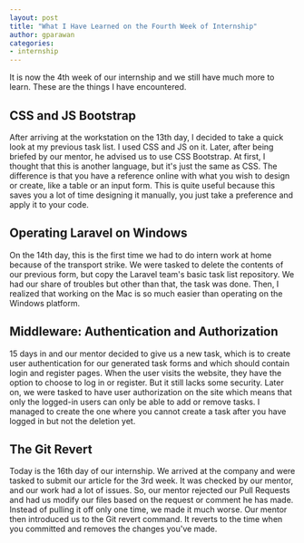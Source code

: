 ```yaml
---
layout: post
title: "What I Have Learned on the Fourth Week of Internship"
author: gparawan
categories:
- internship
---
```


It is now the 4th week of our internship and we still have much more to learn. These are the things I have encountered.

## CSS and JS Bootstrap

After arriving at the workstation on the 13th day, I decided to take a quick look at my previous task list. I used CSS and JS on it. Later, after being briefed by our mentor, he advised us to use CSS Bootstrap. At first, I thought that this is another language, but it's just the same as CSS. The difference is that you have a reference online with what you wish to design or create, like a table or an input form. This is quite useful because this saves you a lot of time designing it manually, you just take a preference and apply it to your code.

## Operating Laravel on Windows

On the 14th day, this is the first time we had to do intern work at home because of the transport strike. We were tasked to delete the contents of our previous form, but copy the Laravel team's basic task list repository. We had our share of troubles but other than that, the task was done. Then, I realized that working on the Mac is so much easier than operating on the Windows platform.

## Middleware: Authentication and Authorization

15 days in and our mentor decided to give us a new task, which is to create user authentication for our generated task forms and which should contain login and register pages. When the user visits the website, they have the option to choose to log in or register. But it still lacks some security. Later on, we were tasked to have user authorization on the site which means that only the logged-in users can only be able to add or remove tasks. I managed to create the one where you cannot create a task after you have logged in but not the deletion yet.

## The Git Revert

Today is the 16th day of our internship. We arrived at the company and were tasked to submit our article for the 3rd week. It was checked by our mentor, and our work had a lot of issues. So, our mentor rejected our Pull Requests and had us modify our files based on the request or comment he has made. Instead of pulling it off only one time, we made it much worse. Our mentor then introduced us to the Git revert command. It reverts to the time when you committed and removes the changes you've made.
